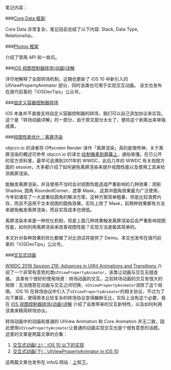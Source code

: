 笔记内容：

###[Core Data 框架](https://github.com/seedante/Note/wiki/Core-Data):

Core Data 非常复杂，笔记目前总结了以下内容: Stack, Data Type, Relationship。

###[Photos 框架](https://github.com/seedante/iOS-Note/wiki/Photos)

介绍了常用 API 和一些坑。

###[iOS 视图控制器转场(动画)详解](https://github.com/seedante/iOS-Note/wiki/ViewController-Transition)

详尽地解释了全部转场机制，近期也更新了 iOS 10 中新引入的 UIViewPropertyAnimator 部分，同时该类也可用于实现交互动画。
该文也发布在唐巧前辈的「iOSDevTips」公众号。

###[自定义容器控制器转场](https://github.com/seedante/iOS-Note/wiki/Custom-Container-View-Controller-Transition)

iOS 本身并不直接支持自定义容器控制器的转场，我们可以自己添加协议来实现。这个是「转场动画详解」的一部分，由于原文部分太长了，便将这个剥离出来单独成章。

###[视图性能优化：离屏渲染](https://github.com/seedante/iOS-Note/wiki/Mastering-Offscreen-Render)

objccn.io 的译者将 Offscreen Render 译作「离屏渲染」真的是很传神，关于离屏渲染的概述可参考 objccn.io 的译文:[绘制像素到屏幕上](https://objccn.io/issue-3-1/)，通俗易懂。在已公开的官方资料里，最早可追溯到2011年的 WWDC，此后几年的 WWDC 有关视图方面的 session，大多都介绍了如何避免离屏渲染来提升视图性能以及使用工具来检测离屏渲染。

能触发离屏渲染，并且使用不当时会对视图性能造成严重影响的几种效果：阴影 Shadow, 圆角 RoundedCorner，遮罩 Mask。
这其中圆角效果最为广泛使用，今年初涌现了一大波重绘圆角的解决方案，这种方案简单粗暴，但是比较浪费内存，而且不适用于文本视图的圆角效果。实际上除了 Mask，前两种效果都有方法来避免触发离屏渲染，而且实现成本也很低。

离屏渲染本来是一种优化机制，但是上面几种效果触发离屏渲染后会严重影响视图性能，如何利用离屏渲染来改善视图性能？实现方法是极其简单的。

本文针对各种效果的优化都做了对比测试并提供了 Demo。本文也发布在唐巧前辈的「iOSDevTips」公众号。


###[交互式动画](https://github.com/seedante/iOS-Note/wiki/Interactive-Animations)

[ WWDC 2016 Session 216: Advances in UIKit Animations and Transitions ](https://developer.apple.com/videos/play/wwdc2016/216/)介绍了一个非常有意思的类`UIViewPropertyAnimator`，该类让动画与交互无缝连接。
该类有个很好的使用场景：转场动画的交互。之前转场动画的交互有很大的局限：无法随意在动画与交互之间切换，`UIViewPropertyAnimator`消除了这个局限。
iOS 10 在转场协议中引入了`UIViewPropertyAnimator`的相关协议，不过为了向下兼容，使得原本比较复杂的转场协议变得臃肿无比，实际上没有这个必要，我在 [iOS 视图控制器转场(动画)详解](https://github.com/seedante/iOS-Note/wiki/View-Controller-Transition-PartII#Chapter3.7) 介绍了该类带来的交互新特性，以及如何利用该类来精简转场协议。

转场动画中的动画和普通的 UIView Animation 和 Core Animation 并无二致，因此使用`UIViewPropertyAnimator`让普通的动画实现交互也是个很有意思的话题。这里的文章是两篇文章的合集：

1. [交互式动画(上)：iOS 10 以下的实现](http://www.jianshu.com/p/bbbdff8f01c5)
2. [交互式动画(下)：UIViewPropertyAnimator in iOS 10](http://www.jianshu.com/p/6ac70183631e)

这两篇文章也发布在 infoQ 网站：[上](http://www.infoq.com/cn/articles/ios-interactive-animation-p1?utm_campaign=rightbar_v2&utm_source=infoq&utm_medium=articles_link&utm_content=link_text)和[下](http://www.infoq.com/cn/articles/ios-interactive-animation-p2)。
